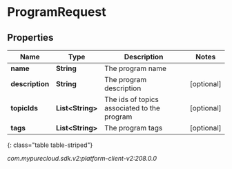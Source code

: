 # ProgramRequest


## Properties

| Name | Type | Description | Notes |
| ------------ | ------------- | ------------- | ------------- |
| **name** | **String** | The program name |  |
| **description** | **String** | The program description |  [optional] |
| **topicIds** | **List&lt;String&gt;** | The ids of topics associated to the program |  [optional] |
| **tags** | **List&lt;String&gt;** | The program tags |  [optional] |
{: class="table table-striped"}




_com.mypurecloud.sdk.v2:platform-client-v2:208.0.0_
